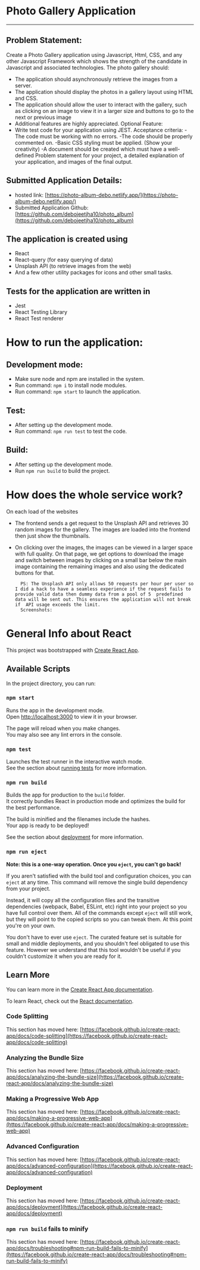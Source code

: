 # Photo Gallery Application
___
## Problem Statement:
Create a Photo Gallery application using Javascript, Html, CSS, and any other Javascript Framework which shows the strength of the candidate in Javascript and associated technologies. The photo gallery should:
- The application should asynchronously retrieve the images from a server.
- The application should display the photos in a gallery layout using HTML and CSS.
- The application should allow the user to interact with the gallery, such as clicking on an image to view it in a larger size and buttons to go to the next or previous image
- Additional features are highly appreciated.
Optional Feature:
- Write test code for your application using JEST.
Acceptance criteria:
-The code must be working with no errors.
-The code should be properly commented on.
-Basic CSS styling must be applied. (Show your creativity)
-A document should be created which must have a well-defined Problem statement for your project, a detailed explanation of your application, and images of the final output.

## Submitted Application Details:
- hosted link: [https://photo-album-debo.netlify.app/](https://photo-album-debo.netlify.app/)
- Submitted Application Github: [https://github.com/debojeetjha10/photo_album](https://github.com/debojeetjha10/photo_album)

## The application is created using
- React
- React-query (for easy querying of data)
- Unsplash API (to retrieve images from the web)
- And a few other utility packages for icons and other small tasks.

## Tests for the application are written in
- Jest
- React Testing Library
- React Test renderer
# How to run the application:
## Development mode:
- Make sure node and npm are installed in the system.
- Run command: `npm i` to install node modules.
- Run command: `npm start` to launch the application.
## Test:
- After setting up the development mode.
- Run command: `npm run test` to test the code.
## Build:
- After setting up the development mode.
- Run `npm run build` to build the project.

# How does the whole service work?
On each load of the websites 
- The frontend sends a get request to the Unsplash API and retrieves 30 random images for the gallery.
The images are loaded into the frontend then just show the thumbnails.
- On clicking over the images, the images can be viewed in a larger space with full quality.
On that page, we get options to download the image and switch between images by clicking on a small bar below the main image containing the remaining images and also using the dedicated buttons for that.

        PS: The Unsplash API only allows 50 requests per hour per user so I did a hack to have a seamless experience if the request fails to provide valid data then dummy data from a pool of 5  predefined data will be sent out. This ensures the application will not break if  API usage exceeds the limit.
        Screenshots:


# General Info about React

This project was bootstrapped with [Create React App](https://github.com/facebook/create-react-app).

## Available Scripts

In the project directory, you can run:

### `npm start`

Runs the app in the development mode.\
Open [http://localhost:3000](http://localhost:3000) to view it in your browser.

The page will reload when you make changes.\
You may also see any lint errors in the console.

### `npm test`

Launches the test runner in the interactive watch mode.\
See the section about [running tests](https://facebook.github.io/create-react-app/docs/running-tests) for more information.

### `npm run build`

Builds the app for production to the `build` folder.\
It correctly bundles React in production mode and optimizes the build for the best performance.

The build is minified and the filenames include the hashes.\
Your app is ready to be deployed!

See the section about [deployment](https://facebook.github.io/create-react-app/docs/deployment) for more information.

### `npm run eject`

**Note: this is a one-way operation. Once you `eject`, you can't go back!**

If you aren't satisfied with the build tool and configuration choices, you can `eject` at any time. This command will remove the single build dependency from your project.

Instead, it will copy all the configuration files and the transitive dependencies (webpack, Babel, ESLint, etc) right into your project so you have full control over them. All of the commands except `eject` will still work, but they will point to the copied scripts so you can tweak them. At this point you're on your own.

You don't have to ever use `eject`. The curated feature set is suitable for small and middle deployments, and you shouldn't feel obligated to use this feature. However we understand that this tool wouldn't be useful if you couldn't customize it when you are ready for it.

## Learn More

You can learn more in the [Create React App documentation](https://facebook.github.io/create-react-app/docs/getting-started).

To learn React, check out the [React documentation](https://reactjs.org/).

### Code Splitting

This section has moved here: [https://facebook.github.io/create-react-app/docs/code-splitting](https://facebook.github.io/create-react-app/docs/code-splitting)

### Analyzing the Bundle Size

This section has moved here: [https://facebook.github.io/create-react-app/docs/analyzing-the-bundle-size](https://facebook.github.io/create-react-app/docs/analyzing-the-bundle-size)

### Making a Progressive Web App

This section has moved here: [https://facebook.github.io/create-react-app/docs/making-a-progressive-web-app](https://facebook.github.io/create-react-app/docs/making-a-progressive-web-app)

### Advanced Configuration

This section has moved here: [https://facebook.github.io/create-react-app/docs/advanced-configuration](https://facebook.github.io/create-react-app/docs/advanced-configuration)

### Deployment

This section has moved here: [https://facebook.github.io/create-react-app/docs/deployment](https://facebook.github.io/create-react-app/docs/deployment)

### `npm run build` fails to minify

This section has moved here: [https://facebook.github.io/create-react-app/docs/troubleshooting#npm-run-build-fails-to-minify](https://facebook.github.io/create-react-app/docs/troubleshooting#npm-run-build-fails-to-minify)
